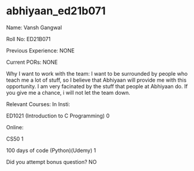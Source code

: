 # abhiyaan_ed21b071

Name:
Vansh Gangwal

Roll No:
ED21B071

Previous Experience:
NONE

Current PORs:
NONE

Why I want to work with the team:
I want to be surrounded by people who teach me a lot of stuff, so I believe that Abhiyaan will provide me with this opportunity. I am very facinated by the stuff that people at Abhiyaan do. 
If you give me a chance, i will not let the team down.

Relevant Courses:
In Insti:

ED1021 (Introduction to C Programming)
0

Online:

CS50
1

100 days of code (Python)(Udemy)
1

Did you attempt bonus question?
NO
